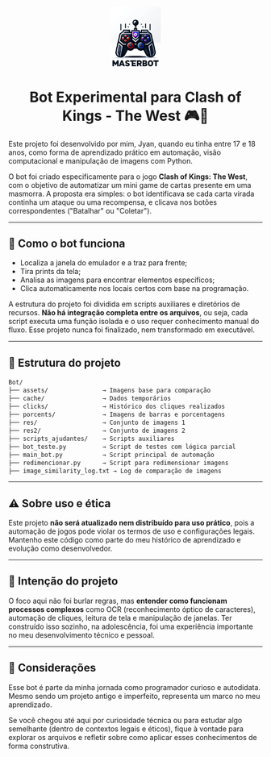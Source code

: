 
<p align="center">
  <img src="assets/icon.png" alt="Ícone" width="100" />
</p>

<h1 align="center">Bot Experimental para Clash of Kings - The West 🎮🤖</h1>

Este projeto foi desenvolvido por mim, Jyan, quando eu tinha entre 17 e 18 anos, como forma de aprendizado prático em automação, visão computacional e manipulação de imagens com Python.

O bot foi criado especificamente para o jogo **Clash of Kings: The West**, com o objetivo de automatizar um mini game de cartas presente em uma masmorra. A proposta era simples: o bot identificava se cada carta virada continha um ataque ou uma recompensa, e clicava nos botões correspondentes ("Batalhar" ou "Coletar").

---

## 🧩 Como o bot funciona

- Localiza a janela do emulador e a traz para frente;
- Tira prints da tela;
- Analisa as imagens para encontrar elementos específicos;
- Clica automaticamente nos locais certos com base na programação.

A estrutura do projeto foi dividida em scripts auxiliares e diretórios de recursos. **Não há integração completa entre os arquivos**, ou seja, cada script executa uma função isolada e o uso requer conhecimento manual do fluxo. Esse projeto nunca foi finalizado, nem transformado em executável.

---

## 📁 Estrutura do projeto

```
Bot/
├── assets/               → Imagens base para comparação
├── cache/                → Dados temporários
├── clicks/               → Histórico dos cliques realizados
├── porcents/             → Imagens de barras e porcentagens
├── res/                  → Conjunto de imagens 1
├── res2/                 → Conjunto de imagens 2
├── scripts_ajudantes/    → Scripts auxiliares
├── bot_teste.py          → Script de testes com lógica parcial
├── main_bot.py           → Script principal de automação
├── redimencionar.py      → Script para redimensionar imagens
├── image_similarity_log.txt → Log de comparação de imagens
```

---

## ⚠️ Sobre uso e ética

Este projeto **não será atualizado nem distribuído para uso prático**, pois a automação de jogos pode violar os termos de uso e configurações legais. Mantenho este código como parte do meu histórico de aprendizado e evolução como desenvolvedor.

---

## 🎯 Intenção do projeto

O foco aqui não foi burlar regras, mas **entender como funcionam processos complexos** como OCR (reconhecimento óptico de caracteres), automação de cliques, leitura de tela e manipulação de janelas. Ter construído isso sozinho, na adolescência, foi uma experiência importante no meu desenvolvimento técnico e pessoal.

---

## 💬 Considerações  

Esse bot é parte da minha jornada como programador curioso e autodidata. Mesmo sendo um projeto antigo e imperfeito, representa um marco no meu aprendizado.

Se você chegou até aqui por curiosidade técnica ou para estudar algo semelhante (dentro de contextos legais e éticos), fique à vontade para explorar os arquivos e refletir sobre como aplicar esses conhecimentos de forma construtiva.
